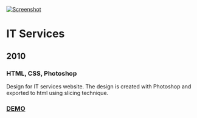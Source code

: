 [![Screenshot](https://github.com/pinco227/itservices/blob/main/images/screenshot.jpg)](https://pinco227.github.io/itservices/)
# IT Services
## 2010
### HTML, CSS, Photoshop

Design for IT services website. The design is created with Photoshop and exported to html using slicing technique.

### [DEMO](https://pinco227.github.io/itservices/)